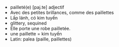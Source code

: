 
- pailleté(e)	[paj.te]	adjectif
- Avec des petites brillances, comme des paillettes
- Lấp lánh, có kim tuyến
- glittery, sequined
- Elle porte une robe pailletée.
- une paillette = kim tuyến
- Latin: palea (paille, paillettes)

